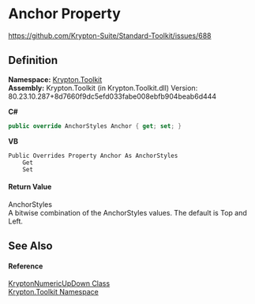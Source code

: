 # Anchor Property


https://github.com/Krypton-Suite/Standard-Toolkit/issues/688



## Definition
**Namespace:** <a href="79d2eac2-21f4-54ff-7552-b20c33c30600.md">Krypton.Toolkit</a>  
**Assembly:** Krypton.Toolkit (in Krypton.Toolkit.dll) Version: 80.23.10.287+8d7660f9dc5efd033fabe008ebfb904beab6d444

**C#**
``` C#
public override AnchorStyles Anchor { get; set; }
```
**VB**
``` VB
Public Overrides Property Anchor As AnchorStyles
	Get
	Set
```



#### Return Value
AnchorStyles  
A bitwise combination of the AnchorStyles values. The default is Top and Left.

## See Also


#### Reference
<a href="f775e1c8-d9c8-e1fb-1da4-8807a9c2f3fc.md">KryptonNumericUpDown Class</a>  
<a href="79d2eac2-21f4-54ff-7552-b20c33c30600.md">Krypton.Toolkit Namespace</a>  

